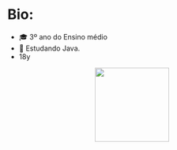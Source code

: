 <h1>Bio:</h1>

- 🎓 3º ano do Ensino médio
- 🌱 Estudando Java.
- 18y

<div align="center">
  <a href="https://github.com/wallysson-gabriel">
  <img height="150em" src="https://github-readme-stats.vercel.app/api?username=wallysson-gabriel&show_icons=true&theme=tokyonight&include_all_commits=true&count_private=true"/>
</div>
